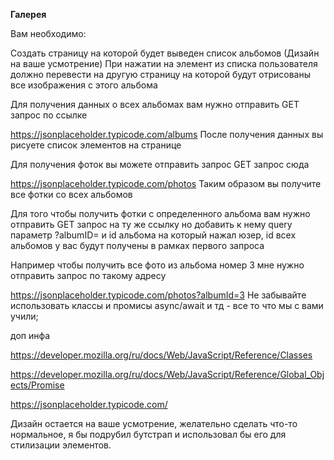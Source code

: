 **Галерея**

Вам необходимо:

Создать страницу на которой будет выведен список альбомов (Дизайн на ваше усмотрение)
При нажатии на элемент из списка пользователя должно перевести на другую страницу на которой будут отрисованы все
изображения с этого альбома

Для получения данных о всех альбомах вам нужно отправить GET запрос по ссылке

https://jsonplaceholder.typicode.com/albums
После получения данных вы рисуете список элементов на странице

Для получения фоток вы можете отправить запрос GET запрос сюда

https://jsonplaceholder.typicode.com/photos
Таким образом вы получите все фотки со всех альбомов

Для того чтобы получить фотки с определенного альбома вам нужно отправить GET запрос на ту же ссылку но добавить к нему
query параметр ?albumID= и id альбома на который нажал юзер, id всех альбомов у вас будут получены в рамках первого
запроса

Например чтобы получить все фото из альбома номер 3 мне нужно отправить запрос по такому адресу

https://jsonplaceholder.typicode.com/photos?albumId=3
Не забывайте использовать классы и промисы async/await и тд - все то что мы с вами учили;

доп инфа

https://developer.mozilla.org/ru/docs/Web/JavaScript/Reference/Classes

https://developer.mozilla.org/ru/docs/Web/JavaScript/Reference/Global_Objects/Promise

https://jsonplaceholder.typicode.com/

Дизайн остается на ваше усмотрение, желательно сделать что-то нормальное, я бы подрубил бутстрап и использовал бы его
для стилизации элементов.
